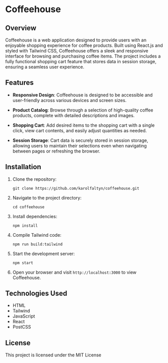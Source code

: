 
# Coffeehouse


## Overview

Coffeehouse is a web application designed to provide users with an enjoyable shopping experience for coffee products. Built using React.js and styled with Tailwind CSS, Coffeehouse offers a sleek and responsive interface for browsing and purchasing coffee items. The project includes a fully functional shopping cart feature that stores data in session storage, ensuring a seamless user experience.

## Features

- **Responsive Design**: Coffeehouse is designed to be accessible and user-friendly across various devices and screen sizes.
  
- **Product Catalog**: Browse through a selection of high-quality coffee products, complete with detailed descriptions and images.
  
- **Shopping Cart**: Add desired items to the shopping cart with a single click, view cart contents, and easily adjust quantities as needed.
  
- **Session Storage**: Cart data is securely stored in session storage, allowing users to maintain their selections even when navigating between pages or refreshing the browser.

## Installation

1. Clone the repository:

   ```
   git clone https://github.com/karolfaltyn/coffeehouse.git
   ```

2. Navigate to the project directory:

   ```
   cd coffeehouse
   ```

3. Install dependencies:

   ```
   npm install
   ```

4. Compile Tailwind code:

   ```
   npm run build:tailwind
   ```
   
5. Start the development server:

   ```
   npm start
   ```
   
6. Open your browser and visit `http://localhost:3000` to view Coffeehouse.

## Technologies Used

-   HTML
-   Tailwind
-   JavaScript
-   React
-   PostCSS

## License

This project is licensed under the MIT License
